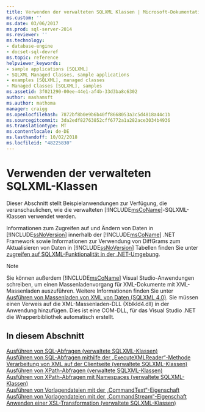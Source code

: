 ```yaml
---
title: Verwenden der verwalteten SQLXML Klassen | Microsoft-Dokumentation
ms.custom: ''
ms.date: 03/06/2017
ms.prod: sql-server-2014
ms.reviewer: ''
ms.technology:
- database-engine
- docset-sql-devref
ms.topic: reference
helpviewer_keywords:
- sample applications [SQLXML]
- SQLXML Managed Classes, sample applications
- examples [SQLXML], managed classes
- Managed Classes [SQLXML], samples
ms.assetid: 3f021290-00ee-44e1-af4b-33d3ba8c6302
author: mashamsft
ms.author: mathoma
manager: craigg
ms.openlocfilehash: 7872bf8b0e9b6b40ff8668053a3c5d4818a44c1b
ms.sourcegitcommit: 3da2edf82763852cff6772a1a282ace3034b4936
ms.translationtype: MT
ms.contentlocale: de-DE
ms.lasthandoff: 10/02/2018
ms.locfileid: "48225830"
---
```

# <a name="using-the-sqlxml-managed-classes"></a>Verwenden der verwalteten SQLXML-Klassen
  Dieser Abschnitt stellt Beispielanwendungen zur Verfügung, die veranschaulichen, wie die verwalteten [!INCLUDE[msCoName](../../includes/msconame-md.md)]-SQLXML-Klassen verwendet werden.  
  
 Informationen zum Zugreifen auf und Ändern von Daten in [!INCLUDE[ssNoVersion](../../includes/ssnoversion-md.md)] innerhalb der [!INCLUDE[msCoName](../../includes/msconame-md.md)] .NET Framework sowie Informationen zur Verwendung von DiffGrams zum Aktualisieren von Daten in [!INCLUDE[ssNoVersion](../../includes/ssnoversion-md.md)] Tabellen finden Sie unter [zugreifen auf SQLXML-Funktionalität in der .NET-Umgebung](../../relational-databases/sqlxml-annotated-xsd-schemas-xpath-queries/net-framework-classes/accessing-sqlxml-functionality-in-the-net-environment.md).  
  
> [!NOTE]  
>  Sie können außerdem [!INCLUDE[msCoName](../../includes/msconame-md.md)] Visual Studio-Anwendungen schreiben, um einen Massenladenvorgang für XML-Dokumente mit XML-Massenladen auszuführen. Weitere Informationen finden Sie unter [Ausführen von Massenladen von XML von Daten &#40;SQLXML 4.0&#41;](../../relational-databases/sqlxml-annotated-xsd-schemas-xpath-queries/bulk-load-xml/performing-bulk-load-of-xml-data-sqlxml-4-0.md). Sie müssen einen Verweis auf die XML-Massenladen-DLL (Xblkld4.dll) in der Anwendung hinzufügen. Dies ist eine COM-DLL, für das Visual Studio .NET die Wrapperbibliothek automatisch erstellt.  
  
## <a name="in-this-section"></a>In diesem Abschnitt  
 [Ausführen von SQL-Abfragen &#40;verwaltete SQLXML-Klassen&#41;](../../relational-databases/sqlxml-annotated-xsd-schemas-xpath-queries/net-framework-classes/sqlxml-4-0-net-framework-support-managed-classes.md)  
  [Ausführen von SQL-Abfragen mithilfe der „ExecuteXMLReader“-Methode](../../relational-databases/sqlxml-annotated-xsd-schemas-xpath-queries/net-framework-classes/executing-sql-queries-by-using-the-executexmlreader-method.md)  
  [Verarbeitung von XML auf der Clientseite &#40;verwaltete SQLXML-Klassen&#41;](../../relational-databases/sqlxml-annotated-xsd-schemas-xpath-queries/net-framework-classes/processing-xml-on-the-client-side-sqlxml-managed-classes.md)  
  [Ausführen von XPath-Abfragen &#40;verwaltete SQLXML-Klassen&#41;](../../relational-databases/sqlxml-annotated-xsd-schemas-xpath-queries/net-framework-classes/executing-xpath-queries-sqlxml-managed-classes.md)  
  [Ausführen von XPath-Abfragen mit Namespaces &#40;verwaltete SQLXML-Klassen&#41;](../../relational-databases/sqlxml-annotated-xsd-schemas-xpath-queries/net-framework-classes/executing-xpath-queries-with-namespaces-sqlxml-managed-classes.md)  
  [Ausführen von Vorlagendateien mit der „CommandText“-Eigenschaft](../../relational-databases/sqlxml-annotated-xsd-schemas-xpath-queries/net-framework-classes/executing-template-files-by-using-the-commandtext-property.md)  
  [Ausführen von Vorlagendateien mit der „CommandStream“-Eigenschaft](../../relational-databases/sqlxml-annotated-xsd-schemas-xpath-queries/net-framework-classes/executing-template-files-by-using-the-commandstream-property.md)  
  [Anwenden einer XSL-Transformation &#40;verwaltete SQLXML-Klassen&#41;](../../relational-databases/sqlxml-annotated-xsd-schemas-xpath-queries/net-framework-classes/applying-an-xsl-transformation-sqlxml-managed-classes.md)  
  
